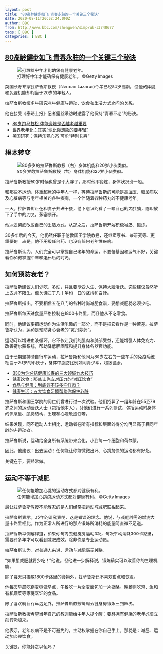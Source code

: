 ```yaml
---
layout: post
title: "80高龄健步如飞 青春永驻的一个关键三个秘诀"
date: 2020-08-11T20:02:24.000Z
author: BBC
from: http://www.bbc.com/zhongwen/simp/uk-53740677
tags: [ BBC ]
categories: [ BBC ]
---
```

<!--1597176144000-->
[80高龄健步如飞 青春永驻的一个关键三个秘诀](http://www.bbc.com/zhongwen/simp/uk-53740677)
------

<div>
<figure><img alt="打理好中年才能确保有健康老年。" src="https://ichef.bbci.co.uk/news/600/cpsprodpb/C863/production/_113899215_whatsubject.jpg" referrerpolicy="no-referrer"><br><figcaption>打理好中年才能确保有健康老年。 ©Getty Images</figcaption></figure><p class="story-body__introduction">英国长寿专家拉萨鲁斯教授（Norman Lazarus)今年已经84岁高龄，但他的体能和免疫机能却相当于20岁的年轻人。</p><p>拉萨鲁斯教授多年研究老年健康与运动、饮食和生活方式之间的关系。</p><p>他在接受《泰晤士报》记者露丝采访时透露了他保持“青春不老”的秘诀。</p><ul class="story-body__unordered-list"><li class="story-body__list-item"><a href="https://www.bbc.com/zhongwen/simp/science-47644116" class="story-body__link">80岁跑马拉松 体能锻炼是否越老越重要</a></li><li class="story-body__list-item"><a href="https://www.bbc.com/zhongwen/simp/science-48179944" class="story-body__link">世界老年化：其实“你比你想象的要年轻”</a></li><li class="story-body__list-item"><a href="https://www.bbc.com/zhongwen/simp/science-49495807" class="story-body__link">美国研究：保持乐观心态 可能“特别长寿”</a></li></ul><h2 class="story-body__crosshead">根本转变</h2><figure><img alt="80多岁的拉萨鲁斯教授（右）身体机能和20岁小伙类似。" src="https://ichef.bbci.co.uk/news/600/cpsprodpb/EF73/production/_113899216_whatsubject.jpg" referrerpolicy="no-referrer"><br><figcaption>80多岁的拉萨鲁斯教授（右）身体机能和20岁小伙类似。</figcaption></figure><p>拉萨鲁斯教授50岁时候也曾是个大胖子，那时他不锻炼，身体状况也一般。</p><p>和那些不运动、体重超标的中年人一样，等待拉萨鲁斯的可能是高血压、糖尿病以及心脏病等与老年相关的各种疾病，一个伴随着各种药丸的不健康老年。</p><p>一天，拉萨鲁斯正在和妻子共进午餐，他下意识的看了一眼自己的大肚腩，随即放下了手中的刀叉，茅塞顿开。</p><p>他决定彻底改变自己的生活方式。从那之后，拉萨鲁斯开始积极减肥、锻炼。</p><p>30多年后的今天，他仍然任职于伦敦国王学院教授，还继续写书、做研究等。更重要的一点是，他不用服任何药，也没有任何老年性疾病。</p><p>拉萨鲁斯认为，人们完全可以掌握自己老年的命运，不要怪基因和运气不好，关键看你如何掌握中年和退休后的时光。</p><h2 class="story-body__crosshead">如何预防衰老？</h2><p>拉萨鲁斯建议人们少吃、多动，并且要享受人生、保持大脑活跃。这些建议虽然听上去并不陌生，但关键在于几十年如一日的坚持和自律。</p><p>拉萨鲁斯指出，不要相信五花八门的各种时尚减肥食谱，要想减肥就必须少吃。</p><p>拉萨鲁斯每天进食量严格控制在1800卡路里，而且他从不吃零食。</p><p>同时，他建议要把运动作为生活乐趣的一部分，而不是把它看作是一种苦差。拉萨鲁斯认为，运动是预防身心衰老的“灵丹妙药”。</p><p>运动可以增进血液循环，它不仅让我们的肌肉和肺部受益，还能增强人体免疫力、改善荷尔蒙系统，帮助降低胆固醇和提升身体各器官功能。</p><p>由于长期坚持骑自行车运动，拉萨鲁斯和他同为80岁左右的一些车手的免疫系统相当于20岁的小伙子，身体中脂肪比例如同青少年，超级健康。</p><ul class="story-body__unordered-list"><li class="story-body__list-item"><a href="http://www.bbc.com/ukchina/simp/50185533" class="story-body__link">BBC为你总结健康长寿的三大领域九大技巧</a></li><li class="story-body__list-item"><a href="http://www.bbc.com/ukchina/simp/50097211" class="story-body__link">健康饮食：那些让你应对压力的“减压饮食”</a></li><li class="story-body__list-item"><a href="http://www.bbc.com/ukchina/simp/49909211" class="story-body__link">食品与健康：到底该不该多吃红肉？</a></li><li class="story-body__list-item"><a href="http://www.bbc.com/ukchina/simp/49728127" class="story-body__link">健康生活：五大饮食习惯帮助你保护心脏</a></li></ul><p>拉萨鲁斯和国王学院的同仁们曾进行过一次试验。他们招募了一组年龄在55至79岁之间的运动活跃人士（包括他本人），对他们进行一系列测试，包括运动时身体的供氧量、肌肉结构、生理和心理敏捷性等。</p><p>结果发现，同不运动人士相比，运动者在所有指标和层面的得分均明显高于相同年龄的非运动者。</p><p>拉萨鲁斯说，运动给全身所有系统带来变化，小到每一个细胞和荷尔蒙。</p><p>因此，他建议：出去运动！任何能让你能微微出汗、心跳加快的运动都有好处。</p><p>关键在于，要经常做。</p><h2 class="story-body__crosshead">运动不等于减肥</h2><figure><img alt="任何能增加心跳的运动方式都对健康有利。" src="https://ichef.bbci.co.uk/news/600/cpsprodpb/11683/production/_113899217_whatsubject.jpg" referrerpolicy="no-referrer"><br><figcaption>任何能增加心跳的运动方式都对健康有利。 ©Getty Images</figcaption></figure><p>最让拉萨鲁斯教授不能容忍的是人们经常把运动与减肥联系起来。</p><p>拉萨鲁斯表示，35年的研究表明，这是错误的理念。他说，与减肥所需的燃烧大量卡路里相比，作为正常人所进行的那点锻炼所消耗的能量简直微不足道。</p><p>拉萨鲁斯举例解释道，如果你每周去健身房运动3次，每次平均消耗300卡路里，需要许多年才可以看到减肥成效，除非你是专业运动员。</p><p>拉萨鲁斯认为，对普通人来说，运动与减肥毫无关联。</p><p>“如果想减肥就要少吃！”他说。但他进一步解释说，锻炼确实可以改善你的生理机能。 </p><p>除了每天只摄取1800卡路里的食物外，拉萨鲁斯还不喜欢甜点和饮酒。 </p><p>他每天早晨吃燕麦粥做早点，午餐吃一片全麦面包加一片奶酪。晚餐则吃鸡、鱼和有机蔬菜等家庭烹饪的食品。</p><p>除了喜欢骑自行车远足外，拉萨鲁斯教授每周去健身房锻炼三到四次。</p><p>拉萨鲁斯教授希望当年自己的教训能给中年人提个醒：要想拥有健康的老年必须立刻行动起来。</p><p>他表示，老年疾病不是不可避免的，主动权掌握在你自己手上。那就是：减肥、运动加合理饮食。</p><p>关键是，你能持之以恒吗？</p>
</div>
